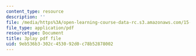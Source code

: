 ```yaml
---
content_type: resource
description: ''
file: /media/https%3A/open-learning-course-data-rc.s3.amazonaws.com/15-071-the-analytics-edge-spring-2017/9eb536b3302c453092d0c78b52878002_-G_d3A0x_0Y.pdf
file_type: application/pdf
resourcetype: Document
title: 3play pdf file
uid: 9eb536b3-302c-4530-92d0-c78b52878002
---
```


